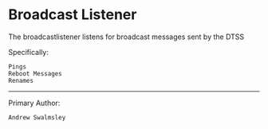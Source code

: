 # Broadcast Listener

The broadcastlistener listens for broadcast messages sent by the DTSS
    
Specifically:
	
	Pings
	Reboot Messages
	Renames

----------------------------------------------------------------------------------------------------------

Primary Author:
	
	Andrew Swalmsley